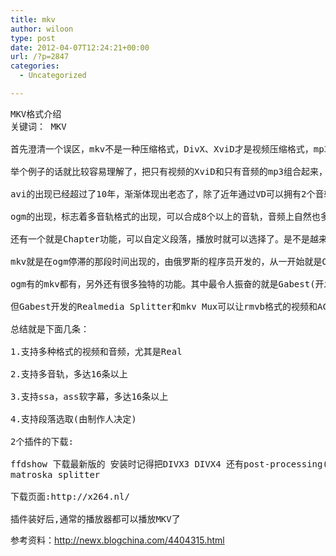 ```yaml
---
title: mkv
author: wiloon
type: post
date: 2012-04-07T12:24:21+00:00
url: /?p=2847
categories:
  - Uncategorized

---
```

<pre id="best-answer-content">MKV格式介绍
关键词： MKV

首先澄清一个误区，mkv不是一种压缩格式，DivX、XviD才是视频压缩格式，mp3、ogg才是音频压缩格式。而mkv是个“组合”和“封装”的格式，换句话说就是一种容器格式。

举个例子的话就比较容易理解了，把只有视频的XviD和只有音频的mp3组合起来，然后以一种多媒体介质的形式出现，最常见的就是avi，其次就是ogm，还有mp4等不太常见的。

avi的出现已经超过了10年，渐渐体现出老态了，除了近年通过VD可以拥有2个音轨，没有其他的改进。

ogm的出现，标志着多音轨格式的出现，可以合成8个以上的音轨，音频上自然也多了ogg这个格式，重要的是可以“内挂”字幕，老外称为“软字幕”，可以任意开关，可以“内挂”8个以上的字幕，美中不足的是仅仅支持srt格式，并且不支持Unicode，对亚洲字符支持严重不足。

还有一个就是Chapter功能，可以自定义段落，播放时就可以选择了。是不是越来越像DVD啦？但是当时的ogm源码是不公开的，就那么几个人在开发，自然进度慢了，前一阵几乎陷入了“死亡”。最近宣布公开源码，加入Open Source行列，重新开始开发。

mkv就是在ogm停滞的那段时间出现的，由俄罗斯的程序员开发的，从一开始就是Open Source，因此得到了很多其他程序员的帮助，开发速度相当快。

ogm有的mkv都有，另外还有很多独特的功能。其中最令人振奋的就是Gabest(开发vobsub的公司)开发的Plugin，不仅开发了专门的播放器Media Player Classic(俗称MPC)， 这个东西的强大相信用过的人都有体会。还开发了很多的MKV用的Mux(合成器)，尤其是Real格式的Mux。 Real的rmvb是封闭格式，官方的Helix根本就不支持多声道所以尽管算法很优秀，但在声效大片的再现上就无能为力了，只能乖乖让位给可以合成AC3和DTS的avi以及ogm了。

但Gabest开发的Realmedia Splitter和mkv Mux可以让rmvb格式的视频和AC3、DTS合成mkv，从根本上克服了rmvb音频上的弱点。不仅如此，还开发了VSFilter.dll和SubtitleSource.ax这2个Plugin，宣布支持ssa和ass的格式软字幕。

总结就是下面几条：

1.支持多种格式的视频和音频，尤其是Real

2.支持多音轨，多达16条以上

3.支持ssa，ass软字幕，多达16条以上

4.支持段落选取(由制作人决定)

2个插件的下载:

ffdshow 下载最新版的 安装时记得把DIVX3 DIVX4 还有post-processing(后处理)的钩都去掉
matroska splitter

下载页面:http://x264.nl/

插件装好后,通常的播放器都可以播放MKV了</pre>


  参考资料：http://newx.blogchina.com/4404315.html
